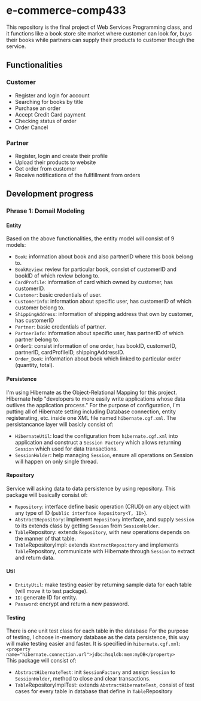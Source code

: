 # e-commerce-comp433

This repository is the final project of Web Services Programming class, and it functions like a book store site market where customer can look for, buys their books while partners can supply their products to customer though the service.

## Functionalities
### Customer
* Register and login for account
* Searching for books by title
* Purchase an order
* Accept Credit Card payment
* Checking status of order
* Order Cancel
### Partner
* Register, login and create their profile
* Upload their products to website
* Get order from customer
* Receive notifications of the fullfillment from orders

## Development progress
### Phrase 1: Domail Modeling
#### Entity
Based on the above functionalities, the entity model will consist of 9 models: 
* `Book`: information about book and also partnerID where this book belong to.
* `BookReview`: review for particular book, consist of customerID and bookID of which review belong to.
* `CardProfile`: information of card which owned by customer, has customerID.
* `Customer`: basic credentials of user.
* `CustomerInfo`: information about specific user, has customerID of which customer belong to.
* `ShippingAddress`: information of shipping address that own by customer, has customerID
* `Partner`: basic credentials of partner.
* `PartnerInfo`: information about specific user, has partnerID of which partner belong to.
* `Order1`: consist information of one order, has bookID, customerID, partnerID, cardProfileID, shippingAddressID.
* `Order_Book`: information about book which linked to particular order (quantity, total).
#### Persistence
I'm using Hibernate as the Object-Relational Mapping for this project. Hibernate help "developers to more easily write applications whose data outlives the application process." For the purpose of configuration, I'm putting all of Hibernate setting including Database connection, entity registerating, etc. inside one XML file named `hibernate.cgf.xml`.
The persistancance layer will basicly consist of:
* `HibernateUtil`: load the configuration from `hibernate.cgf.xml` into application and construct a `Session Factory` which allows returning `Session` which used for data transactions.
* `SessionHolder`: help managing `Session`, ensure all operations on Session will happen on only single thread.
#### Repository
Service will asking data to data persistence by using repository. This package will basically consist of:
* `Repository`: interface define basic operation (CRUD) on any object with any type of ID (`public interface Repository<T, ID>`).
* `AbstractRepository`: implement `Repository` interface, and supply `Session` to its extends class by getting `Session` from `SessionHolder`.
* `Table`Repository: extends `Repository`, with new operations depends on the manner of that table.
* `Table`RepositoryImpl: extends `AbstractRepository` and implements `Table`Repository, communicate with Hibernate through `Session` to extract and return data.
#### Util
* `EntityUtil`: make testing easier by returning sample data for each table (will move it to test package).
* `ID`: generate ID for entity.
* `Password`: encrypt and return a new password.
#### Testing
There is one unit test class for each table in the database
For the purpose of testing, I choose in-memory database as the data persistence, this way will make testing easier and faster. It is specified in `hibernate.cgf.xml`: 
`
<property name="hibernate.connection.url">jdbc:hsqldb:mem:myDB</property>   
`
This package will consist of:
* `AbstractHibernateTest`: init `SessionFactory` and assign `Session` to `SessionHolder`, method to close and clear transactions.
* `Table`RepositoryImplTest: extends `AbstractHibernateTest`, consist of test cases for every table in database that define in `Table`Repository

